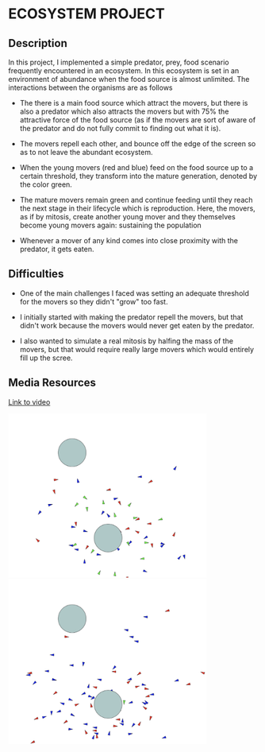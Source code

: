 # ECOSYSTEM PROJECT

## Description
In this project, I implemented a simple predator, prey, food scenario frequently encountered in an ecosystem. In this ecosystem is set in an environment of abundance when the food source is almost unlimited. The interactions between the organisms are as follows

- The there is a main food source which attract the movers, but there is also a predator which also attracts the movers but with 75% the attractive force of the food source (as if the movers are sort of aware of the predator and do not fully commit to finding out what it is).

- The movers repell each other, and bounce off the edge of the screen so as to not leave the abundant ecosystem.

- When the young movers (red and blue) feed on the food source up to a certain threshold, they transform into the mature generation, denoted by the color green.

- The mature movers remain green and continue feeding until they reach the next stage in their lifecycle which is reproduction. Here, the movers, as if by mitosis, create another young mover and they themselves become young movers again: sustaining the population

- Whenever a mover of any kind comes into close proximity with the predator, it gets eaten. 


## Difficulties
- One of the main challenges I faced was setting an adequate threshold for the movers so they didn't "grow" too fast. 

- I initially started with making the predator repell the movers, but that didn't work because the movers would never get eaten by the predator.

- I also wanted to simulate a real mitosis by halfing the mass of the movers, but that would require really large movers which would entirely fill up the scree.
 
## Media Resources
[Link to video]()

<img src="eco1.png" width="400">
<img src="eco2.png" width="400">
